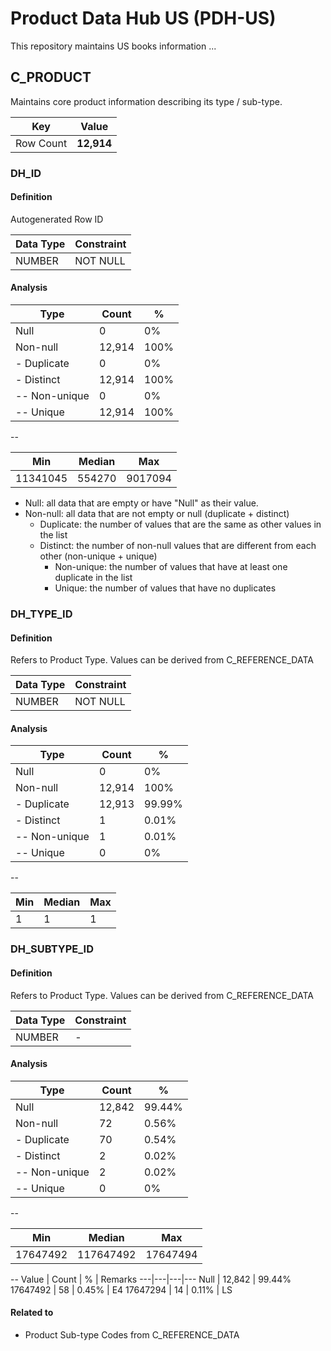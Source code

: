 # Product Data Hub US (PDH-US)

This repository maintains US books information ...

## C_PRODUCT

Maintains core product information describing its type / sub-type.

Key | Value
---|---
Row Count | **12,914**

### DH_ID 

#### Definition
Autogenerated Row ID

Data Type |Constraint 
---|---
NUMBER |NOT NULL

#### Analysis

Type | Count | %
---|---|---
Null | 0 | 0%
Non-null | 12,914 | 100%
- Duplicate | 0 | 0%
- Distinct | 12,914 | 100%
-- Non-unique | 0 | 0%
-- Unique | 12,914 | 100%
--

Min | Median | Max
---|---|---
11341045 | 554270 | 9017094

* Null: all data that are empty or have "Null" as their value.
* Non-null: all data that are not empty or null (duplicate + distinct)
  * Duplicate: the number of values that are the same as other values in the list
  * Distinct: the number of non-null values that are different from each other (non-unique + unique)
    * Non-unique: the number of values that have at least one duplicate in the list
    * Unique: the number of values that have no duplicates


### DH_TYPE_ID

#### Definition
Refers to Product Type. Values can be derived from C_REFERENCE_DATA

Data Type |Constraint 
---|---
NUMBER |NOT NULL

#### Analysis

Type | Count | %
---|---|---
Null | 0 | 0%
Non-null | 12,914 | 100%
- Duplicate | 12,913 | 99.99%
- Distinct | 1 | 0.01%
-- Non-unique | 1 | 0.01%
-- Unique | 0 | 0%
--

Min | Median | Max
---|---|---
1 | 1 | 1


### DH_SUBTYPE_ID
#### Definition
Refers to Product Type. Values can be derived from C_REFERENCE_DATA

Data Type |Constraint 
---|---
NUMBER |-

#### Analysis

Type | Count | %
---|---|---
Null | 12,842 | 99.44%
Non-null | 72 | 0.56%
- Duplicate | 70 | 0.54%
- Distinct | 2 | 0.02%
-- Non-unique | 2 | 0.02%
-- Unique | 0 | 0%
--

Min | Median | Max
---|---|---
17647492 | 117647492 | 17647494
--
Value | Count | % | Remarks
---|---|---|---
Null | 12,842 | 99.44%
17647492 | 58 | 0.45% | E4
17647294 | 14 | 0.11% | LS

#### Related to

* Product Sub-type Codes from C_REFERENCE_DATA

